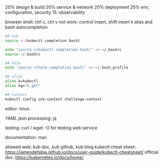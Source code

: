 20% design & build
20% service & network
20% deployment
25% env, configuration, security
15: observability

browser shell:
ctrl c, ctrl v not work: control insert, shift insert
k alias and bash autocompletion
``` bash
## kub
source < (kubectl completion bash)

echo "source <(kubectl completion bash)" >> ~/.bashrc
source ~/.bashrc

## helm
echo 'source <(helm completion bash)' >> ~/.bash_profile

## alias
alias k=kubectl
alias kg="k get"

## context
kubectl config use-context challenge-context

```
editor:
tmux

YAML json processing: 
jq

testing:
curl / wget -O for testing web service

documentation:
man

allowed web:
kub doc, kub github, kub blog
kubectl cheat sheet: https://jamesdefabia.github.io/docs/user-guide/kubectl-cheatsheet/
official doc: https://kubernetes.io/docs/home/ 